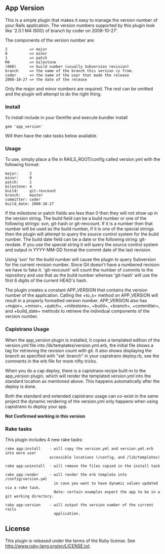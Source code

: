 ## App Version

This is a simple plugin that makes it easy to manage the version number of your
Rails application. The version numbers supported by this plugin look like
'2.0.1 M4 (600) of branch by coder on 2008-10-27'.

The components of the version number are:

  	2          => major
  	0          => minor
  	1          => patch
  	M4         => milestone
  	(600)      => build number (usually Subversion revision)
 	branch     => the name of the branch this version is from.
 	coder      => the name of the user that made the release
  	2008-10-27 => the date of the release

Only the major and minor numbers are required. The rest can be omitted and the
plugin will attempt to do the right thing.

### Install

To install include in your Gemfile and execute bundler install

	gem 'app_version'

Will then have the rake tasks below available.

### Usage

To use, simply place a file in RAILS_ROOT/config called version.yml with the
following format:

  	major:     2
  	minor:     0
  	patch:     1
  	milestone: 4
  	build:     git-revcount
  	branch:    master
  	committer: coder
  	build_date: 2008-10-27

If the milestone or patch fields are less than 0 then they will not show up
in the version string. The build field can be a build number or one of the
following strings: svn, git-hash or git-revcount. If it is a number then that
number will be used as the build number, if it is one of the special strings
then the plugin will attempt to query the source control system for the build
number. The build date field can be a date or the following string: git-revdate.
If you use the special string it will query the source control system and output 
in YYYY-MM-DD format the commit date of the last revision.

Using 'svn' for the build number will cause the plugin to query Subversion for
the current revision number. Since Git doesn't have a numbered revision we have
to fake it. 'git-revcount' will count the number of commits to the repository
and use that as the build number whereas 'git-hash' will use the first 6 digits
of the current HEAD's hash.

The plugin creates a constant APP_VERSION that contains the version number of
the application. Calling the +to_s+ method on APP_VERSION will result in a
properly formatted version number. APP_VERSION also has +major+, +minor+,
+patch+, +milestone+, +build+, +branch+, +committer+, and +build_date+
methods to retrieve the individual components of the version number.

### Capistrano Usage

When the app_version plugin is installed, it copies a templated edition of the
version.yml file into /lib/templates/version.yml.erb, the initial file shows a
tag for retrieving the revision count with git. It also shows displaying the
branch as specified with "set :branch" in your capistrano deploy.rb, see the
comments in the erb file for more nifty tricks.

When you do a cap deploy, there is a capistrano recipe built-in to the app_version
plugin, which will render the templated version.yml into the standard location as
mentioned above. This happens automatically after the deploy is done.

Both the standard and extended capistrano usage can co-exist in the same project
the dynamic rendering of the version.yml only happens when using capistrano to
deploy your app.

**Not Confirmed working in this version**

### Rake tasks

This plugin includes 4 new rake tasks:

	rake app:install    - will copy the version.yml and version.yml.erb into more user
  	                    accessible locations (/config, and /lib/templates)

	rake app:uninstall  - will remove the files copied in the install task

	rake app:render     - will render the erb template into /config/version.yml
    	                  in case you want to have dynamic values updated via a rake task.
        	              Note: certain examples expect the app to be in a git working directory.

	rake app:version    - will output the version number of the current rails
                    	  application.

## License

This plugin is released under the terms of the Ruby license. See
http://www.ruby-lang.org/en/LICENSE.txt.
